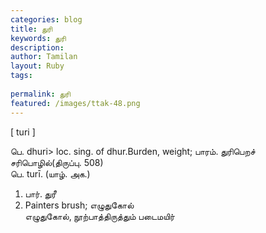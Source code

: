 ```yaml
---
categories: blog
title: துரி
keywords: துரி
description: 
author: Tamilan
layout: Ruby
tags: 
 
permalink: துரி
featured: /images/ttak-48.png
---
```

  
[ turi ]  
  
பெ. dhuri> loc. sing. of dhur.Burden, weight; பாரம். துரிபெறச் சரிபொழில்(திருப்பு. 508)  
பெ. turī. (யாழ். அக.)  
1. பார். துரீ  
2. Painters brush; எழுதுகோல்  
எழுதுகோல், நூற்பாத்திருத்தும் படைமயிர்